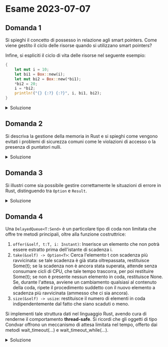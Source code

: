 # Esame 2023-07-07

## Domanda 1

Si spieghi il concetto di possesso in relazione agli smart pointers. Come viene gestito il ciclo delle risorse quando si utilizzano smart pointers?

Infine, si espliciti il ciclo di vita delle risorse nel seguente esempio:

```rust
{
    let mut i = 10;
    let bi1 = Box::new(i);
    let mut bi2 = Box::new(*bi1);
    *bi2 = 20;
    i = *bi2;
    println!("{} {:?} {:?}", i, bi1, bi2);
}
```

<details>
<summary>Soluzione</summary>

> Risposta non verificata

Il concetto di **possesso** si riferisce alla capacità di un puntatore di "possedere" il valore a cui punta. Questo garantisce che eventuali operazioni di accesso tramite il puntatore e dereferenziazione tramite la variabile che lo possiede siano sempre sicure e non permettano mai di accedere ad aree di memoria illegali.

Il concetto di possesso implica quindi che una sola variabile possa effettivamente contenere il valore in sé, gestendo eventuali riassegnazioni che "sposteranno" il possesso del valore dalla vecchia variabile a quella nuova: qualora io provi ad accedere al valore contenuto nella vecchia variabile, il compilatore lo segnalerà evitando così eventuali accessi in memoria illegali.

Quando uno smart pointer entra in possesso di un dato, quel dato diventa quindi "posseduto" dal puntatore, il lifetime di quella variabile sarà quindi ora dipendente dalla lifetime del puntatore e quando questo verrà de-allocato, verrà de-allocata anche la variabile contenuta evitando così problemi di memory leakage e allo stesso tempo accessi illegali (questo meccanismo viene implementato anche ad esempio all'interno di smart pointers come RC e ARC, che permettono di avere un conteggio dei riferimenti esistenti - e che deallocano automaticamente il dato qualora il numero di riferimenti esistenti ad esso diventino 0, evitando così un effettivo spreco di memoria per dati inutilizzati).

Per quanto riguarda il codice:

- viene allocato un intero `i` di valore 10 sullo **stack**
- viene allocato sullo **stack** lo **smart pointer** bi1 che punta al valore 10 allocato nell'**heap**, ma non è lo stesso di i!
- viene allocato sullo **stack** lo **smart pointer** bi2 che punta a un nuovo valoer nel **heap** di valore 10, ma non lo stesso di bi1!
- il valore puntato da bi2 diventa 20, lasciando i e bi1 inalterati
- il valore di `i` assume lo stesso valore di quello nel heap puntato da `bi2`
- viene stampato `20 10 20`
- vengono rilasciate le variabili sullo stack, questo include i puntatori realizzati che a loro volta smettono di puntare ai relativi valori nel heap, che verranno anche questi rilasciati non avendo più alcun puntatore che li referenzi

**Nota**: in questo caso `i` non viene posseduto dal puntatore in quanto implementa il tratto `Copy`, dunque non avviene la presa di possesso ma viene in automatico copiato il valore e ricaricato nel heap.

</details>

## Domanda 2

Si descriva la gestione della memoria in Rust e si spieghi come vengono evitati i problemi di sicurezza comuni come le violazioni di accesso o la presenza di puntatori nulli.

<details>
<summary>Soluzione</summary>

> risposta non verificata


</details>

## Domanda 3

Si illustri come sia possibile gestire correttamente le situazioni di errore in Rust, distinguendo tra `Option` e `Result`.

<details>
<summary>Soluzione</summary>

In Rust è possibile gestire le situazioni di errore tramite `Option` e `Result`, che vengono utilizzati quando vengono svolte delle operazioni che possono restituire un valore nullo o generare un errore.

In particolare gli `Option` vengono utilizzati nel primo caso e vengono ritornati dalle funzioni il cui valore di ritorno potrebbe essere nullo. In questo caso la funzione ritorna un istanza di Option di tipo `None`, nel caso invece venga ritornato un dato correttamente verrà ritornata un'istanza di Option di tipo `Some`, sarà necessario eseguire un unwrap per poter estrarre il dato. 

`Result` viene restituito dalle funzioni che potrebbero generare un errore durante l'esecuzione, in questo caso verrà ritornata un'istanza di Result di tipo `Err`, in caso di ritorno di un dato, otterremo un `Ok`. In entrambi i casi, sia per ottenere il dato che per ottenere il tipo dell'errore sarà necessario effettuare un unwrap.

</details>



## Domanda 4

Una `DelayedQueue<T:Send>` è un particolare tipo di coda non limitata che offre tre metodi principali, oltre alla funzione costruttrice:

1. `offer(&self, t:T, i: Instant)`: Inserisce un elemento che non potrà essere estratto prima dell'istante di scadenza i.
2. `take(&self) -> Option<T>`: Cerca l'elemento t con scadenza più ravvicinata: se tale scadenza è già stata oltrepassata, restituisce Some(t); se la scadenza non è ancora stata superata, attende senza consumare cicli di CPU, che tale tempo trascorra, per poi restituire Some(t); se non è presente nessun elemento in coda, restituisce None. Se, durante l'attesa, avviene un cambiamento qualsiasi al contenuto della coda, ripete il procedimento suddetto con il nuovo elemento a scadenza più ravvicinata (ammesso che ci sia ancora).
3. `size(&self) -> usize`: restituisce il numero di elementi in coda indipendentemente dal fatto che siano scaduti o meno.

Si implementi tale struttura dati nel linguaggio Rust, avendo cura di renderne il comportamento **thread-safe**. Si ricordi che gli oggetti di tipo Condvar offrono un meccanismo di attesa limitata nel tempo, offerto dai metodi wait_timeout(...) e wait_timeout_while(...).

<details>
<summary>Soluzione</summary>

> risposta non verificata

</details>

